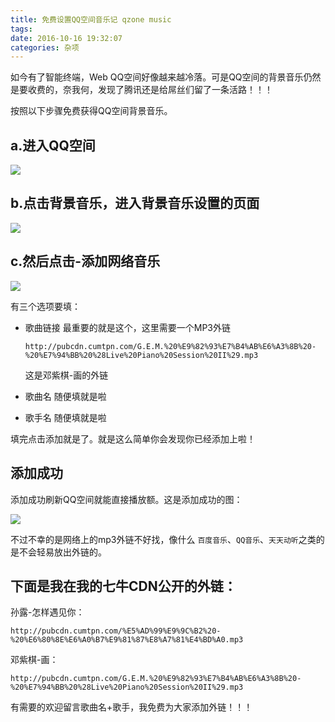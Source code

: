 ```yaml
---
title: 免费设置QQ空间音乐记 qzone music
tags: 
date: 2016-10-16 19:32:07
categories: 杂项
---
```


如今有了智能终端，Web QQ空间好像越来越冷落。可是QQ空间的背景音乐仍然是要收费的，奈我何，发现了腾讯还是给屌丝们留了一条活路！！！

按照以下步骤免费获得QQ空间背景音乐。



## a.进入QQ空间

![](http://pubcdn.cumtpn.com/SDfXASCFDXASCRXF2.png-blog)

<!--more-->

## b.点击背景音乐，进入背景音乐设置的页面

![](http://pubcdn.cumtpn.com/DSACSXdSFDGCSDFDASDXSD.png-blog)

## c.然后点击-添加网络音乐

![](http://pubcdn.cumtpn.com/afsdxfadx4.png-blog)

有三个选项要填：

* 歌曲链接 最重要的就是这个，这里需要一个MP3外链

      http://pubcdn.cumtpn.com/G.E.M.%20%E9%82%93%E7%B4%AB%E6%A3%8B%20-%20%E7%94%BB%20%28Live%20Piano%20Session%20II%29.mp3

  这是邓紫棋-画的外链

* 歌曲名  随便填就是啦
* 歌手名 随便填就是啦


填完点击添加就是了。就是这么简单你会发现你已经添加上啦！

## 添加成功
添加成功刷新QQ空间就能直接播放额。这是添加成功的图：

![](http://pubcdn.cumtpn.com/XFFAXSS3.png-blog)


不过不幸的是网络上的mp3外链不好找，像什么 `百度音乐`、`QQ音乐`、`天天动听`之类的是不会轻易放出外链的。

## 下面是我在我的七牛CDN公开的外链：


  孙露-怎样遇见你：

    http://pubcdn.cumtpn.com/%E5%AD%99%E9%9C%B2%20-%20%E6%80%8E%E6%A0%B7%E9%81%87%E8%A7%81%E4%BD%A0.mp3

  邓紫棋-画：

    http://pubcdn.cumtpn.com/G.E.M.%20%E9%82%93%E7%B4%AB%E6%A3%8B%20-%20%E7%94%BB%20%28Live%20Piano%20Session%20II%29.mp3

有需要的欢迎留言歌曲名+歌手，我免费为大家添加外链！！！

